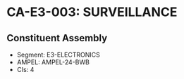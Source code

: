 # CA-E3-003: SURVEILLANCE

## Constituent Assembly
- Segment: E3-ELECTRONICS
- AMPEL: AMPEL-24-BWB
- CIs: 4
